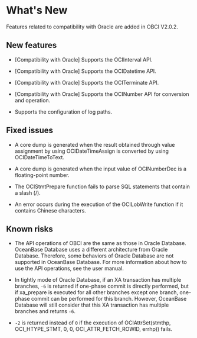 What's New 
===============================

Features related to compatibility with Oracle are added in OBCI V2.0.2. 

New features 
---------------------------------

* \[Compatibility with Oracle\] Supports the OCIInterval API.

  

* \[Compatibility with Oracle\] Supports the OCIDatetime API.

  

* \[Compatibility with Oracle\] Supports the OCITerminate API.

  

* \[Compatibility with Oracle\] Supports the OCINumber API for conversion and operation.

  

* Supports the configuration of log paths.

  




Fixed issues 
---------------------------------

* A core dump is generated when the result obtained through value assignment by using OCIDateTimeAssign is converted by using OCIDateTimeToText.

  

* A core dump is generated when the input value of OCINumberDec is a floating-point number.

  

* The OCIStmtPrepare function fails to parse SQL statements that contain a slash (/).

  

* An error occurs during the execution of the OCILobWrite function if it contains Chinese characters.

  




Known risks 
--------------------------------

* The API operations of OBCI are the same as those in Oracle Database. OceanBase Database uses a different architecture from Oracle Database. Therefore, some behaviors of Oracle Database are not supported in OceanBase Database. For more information about how to use the API operations, see the user manual.

  

* In tightly mode of Oracle Database, if an XA transaction has multiple branches, `-6` is returned if one-phase commit is directly performed, but if xa_prepare is executed for all other branches except one branch, one-phase commit can be performed for this branch. However, OceanBase Database will still consider that this XA transaction has multiple branches and returns `-6`.

  

* `-2` is returned instead of `0` if the execution of OCIAttrSet(stmthp, OCI_HTYPE_STMT, 0, 0, OCI_ATTR_FETCH_ROWID, errhp)) fails.

  




